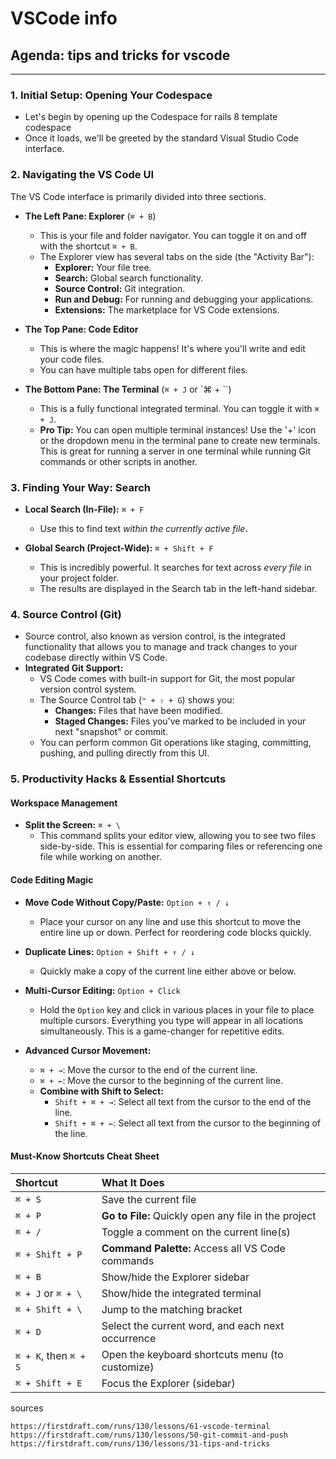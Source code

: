 # VSCode info

## Agenda: tips and tricks for vscode

---

### 1. Initial Setup: Opening Your Codespace

* Let's begin by opening up the Codespace for rails 8 template codespace
* Once it loads, we'll be greeted by the standard Visual Studio Code interface.

### 2. Navigating the VS Code UI

The VS Code interface is primarily divided into three sections.

* **The Left Pane: Explorer** (`⌘ + B`)
    * This is your file and folder navigator. You can toggle it on and off with the shortcut `⌘ + B`.
    * The Explorer view has several tabs on the side (the "Activity Bar"):
        * **Explorer:** Your file tree.
        * **Search:** Global search functionality.
        * **Source Control:** Git integration.
        * **Run and Debug:** For running and debugging your applications.
        * **Extensions:** The marketplace for VS Code extensions.

* **The Top Pane: Code Editor**
    * This is where the magic happens! It's where you'll write and edit your code files.
    * You can have multiple tabs open for different files.

* **The Bottom Pane: The Terminal** (`⌘ + J` or `⌘ + \``)
    * This is a fully functional integrated terminal. You can toggle it with `⌘ + J`.
    * **Pro Tip:** You can open multiple terminal instances! Use the '+' icon or the dropdown menu in the terminal pane to create new terminals. This is great for running a server in one terminal while running Git commands or other scripts in another.

### 3. Finding Your Way: Search

* **Local Search (In-File):** `⌘ + F`
    * Use this to find text *within the currently active file*.

* **Global Search (Project-Wide):** `⌘ + Shift + F`
    * This is incredibly powerful. It searches for text across *every file* in your project folder.
    * The results are displayed in the Search tab in the left-hand sidebar.

### 4. Source Control (Git)

* Source control, also known as version control, is the integrated functionality that allows you to manage and track changes to your codebase directly within VS Code.
* **Integrated Git Support:**
    * VS Code comes with built-in support for Git, the most popular version control system.
    * The Source Control tab (`⌃ + ⇧ + G`) shows you:
        * **Changes:** Files that have been modified.
        * **Staged Changes:** Files you've marked to be included in your next "snapshot" or commit.
    * You can perform common Git operations like staging, committing, pushing, and pulling directly from this UI.

### 5. Productivity Hacks & Essential Shortcuts

#### Workspace Management

* **Split the Screen:** `⌘ + \`
    * This command splits your editor view, allowing you to see two files side-by-side. This is essential for comparing files or referencing one file while working on another.

#### Code Editing Magic

* **Move Code Without Copy/Paste:** `Option + ↑ / ↓`
    * Place your cursor on any line and use this shortcut to move the entire line up or down. Perfect for reordering code blocks quickly.

* **Duplicate Lines:** `Option + Shift + ↑ / ↓`
    * Quickly make a copy of the current line either above or below.

* **Multi-Cursor Editing:** `Option + Click`
    * Hold the `Option` key and click in various places in your file to place multiple cursors. Everything you type will appear in all locations simultaneously. This is a game-changer for repetitive edits.

* **Advanced Cursor Movement:**
    * `⌘ + →`: Move the cursor to the end of the current line.
    * `⌘ + ←`: Move the cursor to the beginning of the current line.
    * **Combine with Shift to Select:**
        * `Shift + ⌘ + →`: Select all text from the cursor to the end of the line.
        * `Shift + ⌘ + ←`: Select all text from the cursor to the beginning of the line.

#### Must-Know Shortcuts Cheat Sheet

| Shortcut | What It Does |
| :--- | :--- |
| `⌘ + S` | Save the current file |
| `⌘ + P` | **Go to File:** Quickly open any file in the project |
| `⌘ + /` | Toggle a comment on the current line(s) |
| `⌘ + Shift + P` | **Command Palette:** Access all VS Code commands |
| `⌘ + B` | Show/hide the Explorer sidebar |
| `⌘ + J` or `⌘ + \` | Show/hide the integrated terminal |
| `⌘ + Shift + \` | Jump to the matching bracket |
| `⌘ + D` | Select the current word, and each next occurrence |
| `⌘ + K`, then `⌘ + S` | Open the keyboard shortcuts menu (to customize) |
| `⌘ + Shift + E` | Focus the Explorer (sidebar) |

sources
```
https://firstdraft.com/runs/130/lessons/61-vscode-terminal
https://firstdraft.com/runs/130/lessons/50-git-commit-and-push
https://firstdraft.com/runs/130/lessons/31-tips-and-tricks
```